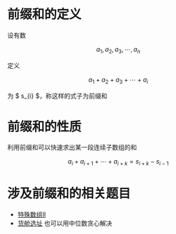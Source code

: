 # 前缀和的定义

设有数

$$
    a_{1}, a_{2}, a_{3}, \cdots, a_{n}
$$

定义

$$
a_{1} + a_{2} + a_{3} + \cdots + a_{i}
$$

为 $ s_{i} $，称这样的式子为前缀和

# 前缀和的性质

利用前缀和可以快速求出某一段连续子数组的和

$$
a_{i} + a_{i+1} + \cdots + a_{i+k} = s_{i + k} - s_{i-1}  
$$


# 涉及前缀和的相关题目
- [特殊数组II](https://leetcode.cn/problems/special-array-ii/description/)
- [货舱选址](https://www.acwing.com/problem/content/description/106/) 也可以用中位数贪心解决
